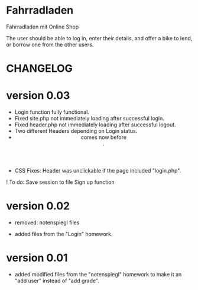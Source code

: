# Fahrradladen
Fahrradladen mit Online Shop


The user should be able to log in, enter their details, and offer a bike to lend, or borrow one from the other users.

# CHANGELOG

# version 0.03
+ Login function fully functional.
+ Fixed site.php not immediately loading after successful login.
+ Fixed header.php not immediately loading after successful logout.
+ Two different Headers depending on Login status.
+ <header> comes now before <main>.
+ CSS Fixes:
   Header was unclickable if the page included "login.php".

! To do: Save session to file
         Sign up function
   
# version 0.02
- removed: notenspiegl files
+ added files from the "Login" homework.

# version 0.01
+ added modified files from the "notenspiegl" homework to make it an "add user" instead of "add grade".
